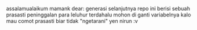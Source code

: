 assalamualaikum mamank
dear: generasi selanjutnya
repo ini berisi sebuah prasasti peninggalan para leluhur terdahalu
mohon di ganti variabelnya kalo mau comot prasasti biar tidak "ngetarani" yen nirun :v
